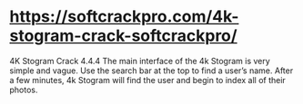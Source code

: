 # https://softcrackpro.com/4k-stogram-crack-softcrackpro/
4K Stogram Crack 4.4.4  The main interface of the 4k Stogram is very simple and vague. Use the search bar at the top to find a user’s name. After a few minutes, 4k Stogram will find the user and begin to index all of their photos.
